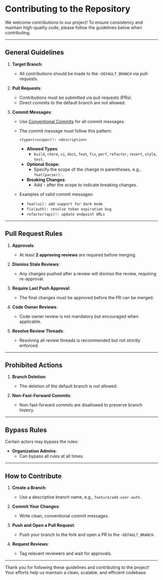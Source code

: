 # Contributing to the Repository  

We welcome contributions to our project! To ensure consistency and maintain high-quality code, please follow the guidelines below when contributing.  

---

## General Guidelines  

1. **Target Branch**:  
   - All contributions should be made to the `~DEFAULT_BRANCH` via pull-requests.  

2. **Pull Requests**:  
   - Contributions must be submitted via pull requests (PRs).  
   - Direct commits to the default branch are not allowed.  

3. **Commit Messages**:  
   - Use [Conventional Commits](https://www.conventionalcommits.org/) for all commit messages.  
   - The commit message must follow this pattern:  
     ```
     <type>(<scope>)!: <description>
     ```
     - **Allowed Types**:  
       - `build`, `chore`, `ci`, `docs`, `feat`, `fix`, `perf`, `refactor`, `revert`, `style`, `test`.  
     - **Optional Scope**:  
       - Specify the scope of the change in parentheses, e.g., `feat(parser):`.  
     - **Breaking Changes**:  
       - Add `!` after the scope to indicate breaking changes.  

   - Examples of valid commit messages:  
     - `feat(ui): add support for dark mode`  
     - `fix(auth): resolve token expiration bug`  
     - `refactor(api)!: update endpoint URLs`  

---

## Pull Request Rules  

1. **Approvals**:  
   - At least **2 approving reviews** are required before merging.  

2. **Dismiss Stale Reviews**:  
   - Any changes pushed after a review will dismiss the review, requiring re-approval.  

3. **Require Last Push Approval**:  
   - The final changes must be approved before the PR can be merged.  

4. **Code Owner Reviews**:  
   - Code owner review is not mandatory but encouraged when applicable.  

5. **Resolve Review Threads**:  
   - Resolving all review threads is recommended but not strictly enforced.  

---

## Prohibited Actions  

1. **Branch Deletion**:  
   - The deletion of the default branch is not allowed.  

2. **Non-Fast-Forward Commits**:  
   - Non-fast-forward commits are disallowed to preserve branch history.  

---

## Bypass Rules  

Certain actors may bypass the rules:  

- **Organization Admins**:  
  - Can bypass all rules at all times.  

---

## How to Contribute  

1. **Create a Branch**:  
   - Use a descriptive branch name, e.g., `feature/add-user-auth`.  

2. **Commit Your Changes**:  
   - Write clean, conventional commit messages.  

3. **Push and Open a Pull Request**:  
   - Push your branch to the fork and open a PR to the `~DEFAULT_BRANCH`.  

4. **Request Reviews**:  
   - Tag relevant reviewers and wait for approvals.  

---

Thank you for following these guidelines and contributing to the project! Your efforts help us maintain a clean, scalable, and efficient codebase.  
